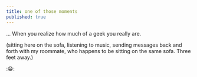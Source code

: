 ```yaml
---
title: one of those moments
published: true
---
```


... When you realize how much of a geek you really are.

(sitting here on the sofa, listening to music, sending messages back and
forth with my roommate, who happens to be sitting on the same sofa.
Three feet away.)

::grin::
